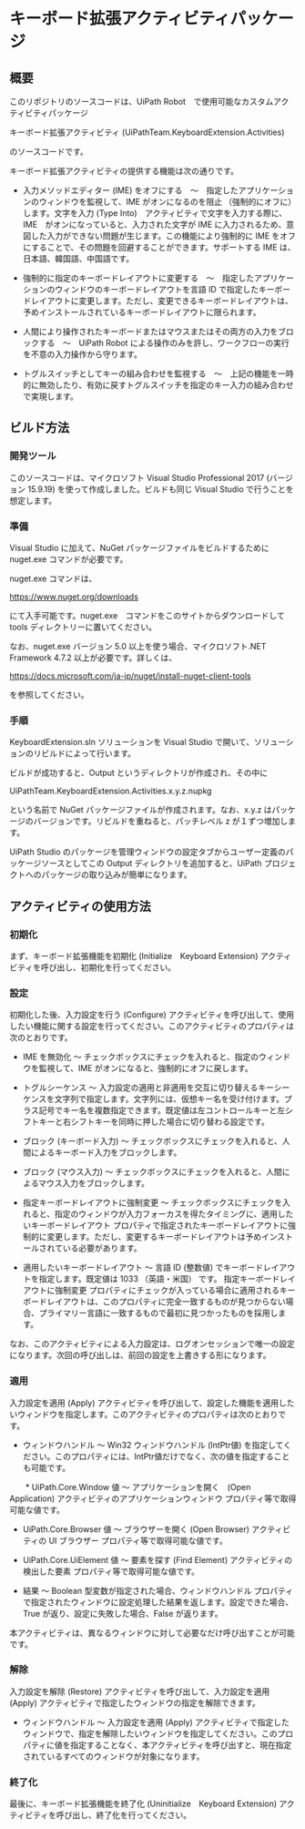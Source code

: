# キーボード拡張アクティビティパッケージ

## 概要

このリポジトリのソースコードは、UiPath Robot　で使用可能なカスタムアクティビティパッケージ

キーボード拡張アクティビティ (UiPathTeam.KeyboardExtension.Activities)

のソースコードです。

キーボード拡張アクティビティの提供する機能は次の通りです。

* 入力メソッドエディター (IME) をオフにする　～　指定したアプリケーションのウィンドウを監視して、IME がオンになるのを阻止 （強制的にオフに） します。文字を入力 (Type Into)　アクティビティで文字を入力する際に、IME　がオンになっていると、入力された文字が IME に入力されるため、意図した入力ができない問題が生じます。この機能により強制的に IME をオフにすることで、その問題を回避することができます。サポートする IME は、日本語、韓国語、中国語です。 

* 強制的に指定のキーボードレイアウトに変更する　～　指定したアプリケーションのウィンドウのキーボードレイアウトを言語 ID で指定したキーボードレイアウトに変更します。ただし、変更できるキーボードレイアウトは、予めインストールされているキーボードレイアウトに限られます。

* 人間により操作されたキーボードまたはマウスまたはその両方の入力をブロックする　～　UiPath Robot による操作のみを許し、ワークフローの実行を不意の入力操作から守ります。

* トグルスイッチとしてキーの組み合わせを監視する　～　上記の機能を一時的に無効したり、有効に戻すトグルスイッチを指定のキー入力の組み合わせで実現します。

## ビルド方法

### 開発ツール

このソースコードは、マイクロソフト Visual Studio Professional 2017 (バージョン 15.9.19) を使って作成しました。ビルドも同じ Visual Studio で行うことを想定します。

### 準備

Visual Studio に加えて、NuGet パッケージファイルをビルドするために nuget.exe コマンドが必要です。

nuget.exe コマンドは、

https://www.nuget.org/downloads

にて入手可能です。nuget.exe　コマンドをこのサイトからダウンロードして tools ディレクトリーに置いてください。

なお、nuget.exe バージョン 5.0 以上を使う場合、マイクロソフト.NET Framework 4.7.2 以上が必要です。詳しくは、

https://docs.microsoft.com/ja-jp/nuget/install-nuget-client-tools

を参照してください。

### 手順

KeyboardExtension.sln ソリューションを Visual Studio で開いて、ソリューションのリビルドによって行います。

ビルドが成功すると、Output というディレクトリが作成され、その中に

UiPathTeam.KeyboardExtension.Activities.x.y.z.nupkg

という名前で NuGet パッケージファイルが作成されます。なお、x.y.z はパッケージのバージョンです。リビルドを重ねると、パッチレベル z が１ずつ増加します。

UiPath Studio のパッケージを管理ウィンドウの設定タブからユーザー定義のパッケージソースとしてこの Output ディレクトリを追加すると、UiPath プロジェクトへのパッケージの取り込みが簡単になります。

## アクティビティの使用方法

### 初期化

まず、キーボード拡張機能を初期化 (Initialize　Keyboard Extension) アクティビティを呼び出し、初期化を行ってください。

### 設定

初期化した後、入力設定を行う (Configure) アクティビティを呼び出して、使用したい機能に関する設定を行ってください。このアクティビティのプロパティは次のとおりです。

* IME を無効化 ～ チェックボックスにチェックを入れると、指定のウィンドウを監視して、IME がオンになると、強制的にオフに戻します。

* トグルシーケンス ～ 入力設定の適用と非適用を交互に切り替えるキーシーケンスを文字列で指定します。文字列には、仮想キー名を受け付けます。プラス記号でキー名を複数指定できます。既定値は左コントロールキーと左シフトキーと右シフトキーを同時に押した場合に切り替わる設定です。

* ブロック (キーボード入力) ～ チェックボックスにチェックを入れると、人間によるキーボード入力をブロックします。

* ブロック (マウス入力) ～ チェックボックスにチェックを入れると、人間によるマウス入力をブロックします。

* 指定キーボードレイアウトに強制変更 ～ チェックボックスにチェックを入れると、指定のウィンドウが入力フォーカスを得たタイミングに、適用したいキーボードレイアウト プロパティで指定されたキーボードレイアウトに強制的に変更します。ただし、変更するキーボードレイアウトは予めインストールされている必要があります。

* 適用したいキーボードレイアウト ～ 言語 ID (整数値) でキーボードレイアウトを指定します。既定値は 1033 （英語・米国） です。 指定キーボードレイアウトに強制変更 プロパティにチェックが入っている場合に適用されるキーボードレイアウトは、このプロパティに完全一致するものが見つからない場合、プライマリー言語に一致するもので最初に見つかったものを採用します。

なお、このアクティビティによる入力設定は、ログオンセッションで唯一の設定になります。次回の呼び出しは、前回の設定を上書きする形になります。

### 適用

入力設定を適用 (Apply) アクティビティを呼び出して、設定した機能を適用したいウィンドウを指定します。このアクティビティのプロパティは次のとおりです。

* ウィンドウハンドル ～ Win32 ウィンドウハンドル (IntPtr値) を指定してください。このプロパティには、IntPtr値だけでなく、次の値を指定することも可能です。

　　* UiPath.Core.Window 値 ～ アプリケーションを開く　(Open Application) アクティビティのアプリケーションウィンドウ プロパティ等で取得可能な値です。

  * UiPath.Core.Browser 値 ～ ブラウザーを開く (Open Browser) アクティビティの UI ブラウザー プロパティ等で取得可能な値です。
  
  * UiPath.Core.UiElement 値 ～ 要素を探す (Find Element) アクティビティの 検出した要素 プロパティ等で取得可能な値です。

* 結果 ～ Boolean 型変数が指定された場合、ウィンドウハンドル プロパティで指定されたウィンドウに設定処理した結果を返します。設定できた場合、True が返り、設定に失敗した場合、False が返ります。

本アクティビティは、異なるウィンドウに対して必要なだけ呼び出すことが可能です。

### 解除

入力設定を解除 (Restore) アクティビティを呼び出して、入力設定を適用 (Apply) アクティビティで指定したウィンドウの指定を解除できます。

* ウィンドウハンドル ～ 入力設定を適用 (Apply) アクティビティで指定したウィンドウで、指定を解除したいウィンドウを指定してください。このプロパティに値を指定することなく、本アクティビティを呼び出すと、現在指定されているすべてのウィンドウが対象になります。

### 終了化

最後に、キーボード拡張機能を終了化 (Uninitialize　Keyboard Extension) アクティビティを呼び出し、終了化を行ってください。
